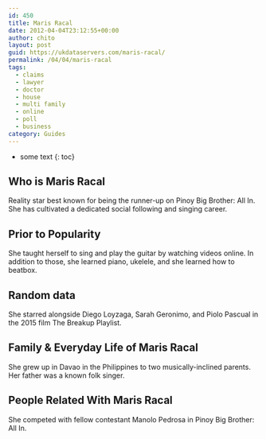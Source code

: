```yaml
---
id: 450
title: Maris Racal
date: 2012-04-04T23:12:55+00:00
author: chito
layout: post
guid: https://ukdataservers.com/maris-racal/
permalink: /04/04/maris-racal
tags:
  - claims
  - lawyer
  - doctor
  - house
  - multi family
  - online
  - poll
  - business
category: Guides
---
```


* some text
{: toc}


## Who is  Maris Racal
                  
                  
                  
Reality star best known for being the runner-up on Pinoy Big Brother: All In. She has cultivated a dedicated social following and singing career.
                  
                
                
                
## Prior to Popularity 
                  
                  
                  
She taught herself to sing and play the guitar by watching videos online. In addition to those, she learned piano, ukelele, and she learned how to beatbox.
                  
                
                
                
## Random data 
                  
                  
                  
She starred alongside Diego Loyzaga, Sarah Geronimo, and Piolo Pascual in the 2015 film The Breakup Playlist.
                  
                
                
                
## Family & Everyday Life of Maris Racal
                  
                  
                  
She grew up in Davao in the Philippines to two musically-inclined parents. Her father was a known folk singer.
                  
                
                
                
## People Related With  Maris Racal
                  
                  
                  
She competed with fellow contestant Manolo Pedrosa in Pinoy Big Brother: All In. 
                  
                
              
            
          
          
          
    
    
  
